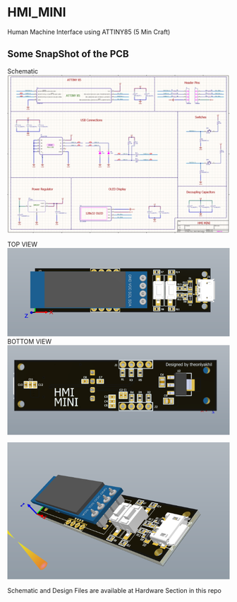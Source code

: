 # HMI_MINI
Human Machine Interface using ATTINY85 (5 Min Craft)

Some SnapShot of the PCB 
---------------------------------------------------------------------------------
Schematic 
![Schematic](https://github.com/theonlyakhil/HMI_MINI/blob/main/Snaps/Schematic.png)

TOP VIEW 
![TOP Layer](https://github.com/theonlyakhil/HMI_MINI/blob/main/Snaps/TopView.png)
BOTTOM VIEW 
![BOTTOM Layer](https://github.com/theonlyakhil/HMI_MINI/blob/main/Snaps/BottomView.png)

![iso view](https://github.com/theonlyakhil/HMI_MINI/blob/main/Snaps/IsoView.png)

Schematic and Design Files are available at Hardware Section in this repo

